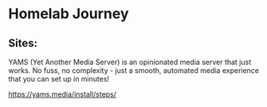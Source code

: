 # Homelab Journey
## Sites:
YAMS (Yet Another Media Server) is an opinionated media server that just works. No fuss, no complexity - just a smooth, automated media experience that you can set up in minutes!

https://yams.media/install/steps/
